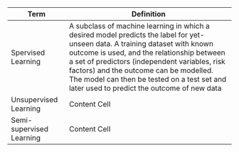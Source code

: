 
|Term                               |Definition                                                                                          |
| --------------------------------- | -------------------------------------------------------------------------------------------------- |
| Spervised Learning                | A subclass of machine learning in which a desired model predicts the label for yet-unseen data. A training dataset with known outcome is used, and the relationship between a set of predictors (independent variables, risk factors) and the outcome can be modelled. The model can then be tested on a test set and later used to predict the outcome of new data                |
| Unsupervised Learning             | Content Cell                                                                                       |
| Semi-supervised Learning          | Content Cell                                                                                       |
